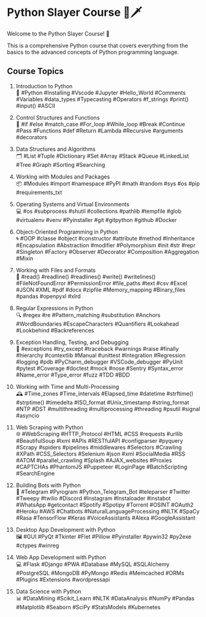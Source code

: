 # Python Slayer Course 🐍🗡️

Welcome to the Python Slayer Course! 🎉

This is a comprehensive Python course that covers everything from the basics to the advanced concepts of Python programming language.

## Course Topics
1. Introduction to Python\
   💾 #Python #Installing #Vscode #Jupyter #Hello_World #Comments #Variables #data_types #Typecasting #Operators #f_strings #print() #input() #ASCII

2. Control Structures and Functions\
   🔸 #if #else #match_case #For_loop #While_loop #Break #Continue #Pass #Functions #def #Return #Lambda #Recursive #arguments #decorators

3. Data Structures and Algorithms\
   🗂 #List #Tuple #Dictionary #Set #Array #Stack #Queue #LinkedList #Tree #Graph #Sorting #Searching  

4. Working with Modules and Packages\
   📦 #Modules #import #namespace #PyPI #math #random #sys #os #pip #requirements_txt

5. Operating Systems and Virtual Environments\
   💻 #os #subprocess #shutil #collections #pathlib #tempfile #glob #virtualenv #venv #Pyinstaller #git #gitpython #github #Docker 

6. Object-Oriented Programming in Python\
   🌀 #OOP #classe #object #constructor #attribute #method #Inheritance #Encapsulation #Abstraction #modifier #Polymorphism #init #str #repr #Singleton #Factory #Observer #Decorator #Composition #Aggregation #Mixin

7. Working with Files and Formats\
   📁 #read() #readline() #readlines() #write() #writelines() #FileNotFoundError #PermissionError #file_paths #text #csv #Excel #JSON #XML #pdf #docx #zipfile #Memory_mapping #Binary_files #pandas #openpyxl #xlrd 

8. Regular Expressions in Python\
   🔍 #regex #re #Pattern_matching #substitution #Anchors #WordBoundaries #EscapeCharacters #Quantifiers #Lookahead #Lookbehind #Backreferences

9. Exception Handling, Testing, and Debugging\
   🐛 #exceptions #try_except #traceback #warnings #raise #finally #hierarchy #contextlib #Manual #unittest #Integration #Regression #logging #pdb #PyCharm_debugger #VSCode_debugger #PyUnit #pytest #Coverage #doctest #mock #nose #Sentry #Syntax_error #Name_error #Type_error #fuzz #TDD #BDD

10. Working with Time and Multi-Processing\
    🕰 #Time_zones #Time_intervals #Elapsed_time #datetime #strftime() #strptime() #timedelta #ISO_format #Unix_timestamp #string_format #NTP #DST #multithreading #multiprocessing #threading #psutil #signal #asyncio

11. Web Scraping with Python\
    🌐 #WebScraping #HTTP_Protocol #HTML #CSS #requests #urllib #BeautifulSoup #lxml #APIs #RESTfulAPI #configparser #pyquery #Scrapy #spiders #pipelines #middlewares #Selectors #Crawling #XPath #CSS_Selectors #Selenium #json #xml #SocialMedia #RSS #ATOM #parallel_crawling #Splash #AJAX_websites #Proxies #CAPTCHAs #PhantomJS #Puppeteer #LoginPage #BatchScripting #SearchEngine

12. Building Bots with Python\
    🤖 #Telegram #Pyrogram #Python_Telegram_Bot #teleparser #Twitter #Tweepy #twilio #Discord #Instagram #Instaloader #instabot #WhatsApp #getcontact #Spotify #Spotipy #Torrent #OSINT #OAuth2 #Heroku #AWS #Chatbots #NaturalLanguageProcessing #NLTK #SpaCy #Rasa #TensorFlow #Keras #VoiceAssistants #Alexa #GoogleAssistant 

13. Desktop App Development with Python\
    🖼 #GUI #PyQt #Tkinter #Flet #Pillow #Pyinstaller #pywin32 #py2exe #ctypes #winreg

14. Web App Development with Python\
    💻 #Flask #Django #PWA #Database #MySQL #SQLAlchemy #PostgreSQL #MongoDB #PyMongo #Redis #Memcached #ORMs #Plugins #Extensions #wordpressapi 

15. Data Science with Python\
    📊 #DataMining #Scikit_Learn #NLTK #DataAnalysis #NumPy #Pandas #Matplotlib #Seaborn #SciPy #StatsModels #Kubernetes
